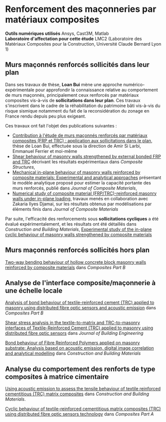 # Renforcement des maçonneries par matériaux composites

**Outils numériques utilisés** Ansys, Cast3M, Matlab  
**Laboratoire d'affectation pour cette étude** LMC2 (Laboratoire des Matériaux Composites pour la Construction, Université Claude Bernard Lyon 1)

## Murs maçonnés renforcés sollicités dans leur plan  
Dans ses travaux de thèse, **Loan Bui** mène une approche numérico-expérimentale pour approfondir la connaissance relative au comportement de murs maçonnés, principalement ceux renforcés par matériaux composites vis-à-vis de **sollicitations dans leur plan**. Ces travaux s'inscrivent dans le cadre de la réhabilitation du patrimoine bâti vis-à-vis du risque sismique notamment du fait de la reconsidération du zonage en France rendu depuis peu plus exigeant.  

Ces travaux ont fait l'objet des publications suivantes : 
* [Contribution à l'étude de murs maçonnés renforcés par matériaux composites (FRP et TRC) : application aux sollicitations dans le plan](https://theses.fr/2014LYO10133), thèse de Loan Bui, effectuée sous la direction de Amir Si Larbi, Emmanuel Ferrier et moi-même  
* [Shear behaviour of masonry walls strengthened by external bonded FRP and TRC](https://doi.org/10.1016/j.compstruct.2015.06.057) décrivant les résultats expérimentaux dans *Composite Structures*, 
* [Mechanical in-plane behaviour of masonry walls reinforced by composite materials: Experimental and analytical approaches](https://doi.org/10.1177/0021998317701555) présentant le modèle analytique proposé pour estimer la capacité portante des murs renforcés, publié dans *Journal of Composite Materials*,
* [Numerical study of composite material (FRP/TRC)-reinforced masonry walls under in-plane loading](https://doi.org/10.1177/00219983211015280), travaux menés en collaboration avec Zakaria Ilyes Djamai, sur les résultats obtenus par modélisations par éléments finis dans *Journal of Composite Materials*

Par suite, l'efficacité des renforcements sous **sollicitations cycliques** a été évalué expérimentalement, et les résultats ont été détaillés dans *Construction and Building Materials*, [Experimental study of the in-plane cyclic behaviour of masonry walls strengthened by composite materials](https://doi.org/10.1016/j.conbuildmat.2017.12.215) 

## Murs maçonnés renforcés sollicités hors plan 
[Two-way bending behaviour of hollow concrete block masonry walls reinforced by composite materials](https://doi.org/10.1016/j.compositesb.2017.11.002) dans *Composites Part B*


## Analyse de l'interface composite/maçonnerie à une échelle locale

[Analysis of bond behaviour of textile-reinforced cement (TRC) applied to masonry using distributed fibre optic sensors and acoustic emission](https://doi.org/10.1016/j.compositesb.2022.110327) dans *Composites Part B*

[Shear stress analysis in the textile-to-matrix and TRC-to-masonry interfaces of Textile-Reinforced Cement (TRC) applied to masonry using distributed fibre optic sensors](https://doi.org/10.1016/j.jobe.2023.107764) dans *Journal of Building Engineering*

[Bond behaviour of Fibre Reinforced Polymers applied on masonry substrate: Analysis based on acoustic emission, digital image correlation and analytical modelling](https://doi.org/10.1016/j.conbuildmat.2023.132921) dans *Construction and Building Materials*


## Analyse du comportement des renforts de type composites à matrice cimentaire
[Using acoustic emission to assess the tensile behaviour of textile reinforced cementitious (TRC) matrix composites](https://doi.org/10.1016/j.conbuildmat.2021.125216) dans *Construction and Building Materials*.  

[Cyclic behaviour of textile-reinforced cementitious matrix composites (TRC) using distributed fibre optic sensors technology](https://doi.org/10.1016/j.compositesa.2021.106531) dans *Composites Part A*
